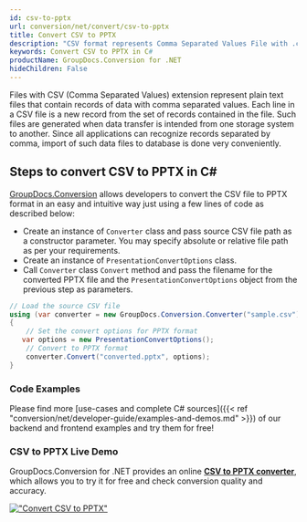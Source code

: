 ```yaml
---
id: csv-to-pptx
url: conversion/net/convert/csv-to-pptx
title: Convert CSV to PPTX
description: "CSV format represents Comma Separated Values File with .csv extension. Learn how to convert CSV to PPTX file programmatically in C# language using GroupDocs.Conversion for .NET library."
keywords: Convert CSV to PPTX in C#
productName: GroupDocs.Conversion for .NET
hideChildren: False
---
```


Files with CSV (Comma Separated Values) extension represent plain text files that contain records of data with comma separated values. Each line in a CSV file is a new record from the set of records contained in the file. Such files are generated when data transfer is intended from one storage system to another. Since all applications can recognize records separated by comma, import of such data files to database is done very conveniently.

## Steps to convert CSV to PPTX in C#

[GroupDocs.Conversion](https://products.groupdocs.com/conversion/net) allows developers to convert the CSV file to PPTX format in an easy and intuitive way just using a few lines of code as described below:

* Create an instance of `Converter` class and pass source CSV file path as a constructor parameter. You may specify absolute or relative file path as per your requirements. 
* Create an instance of `PresentationConvertOptions` class.
* Call `Converter` class `Convert` method and pass the filename for the converted PPTX file and the `PresentationConvertOptions` object from the previous step as parameters.

```csharp
// Load the source CSV file
using (var converter = new GroupDocs.Conversion.Converter("sample.csv"))
{
    // Set the convert options for PPTX format
   var options = new PresentationConvertOptions();
    // Convert to PPTX format
    converter.Convert("converted.pptx", options);
}
```

### Code Examples

Please find more [use-cases and complete C# sources]({{< ref "conversion/net/developer-guide/examples-and-demos.md" >}}) of our backend and frontend examples and try them for free!

### CSV to PPTX Live Demo

GroupDocs.Conversion for .NET provides an online [**CSV to PPTX converter**](https://products.groupdocs.app/conversion/csv-to-pptx), which allows you to try it for free and check conversion quality and accuracy.

[!["Convert CSV to PPTX"](conversion/net/images/convert-to-pptx/convert-csv-to-pptx.png)](https://products.groupdocs.app/conversion/csv-to-pptx)